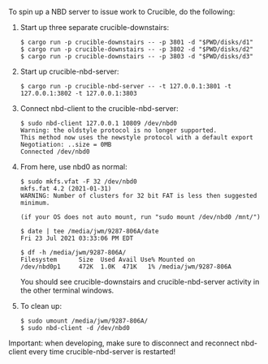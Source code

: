 To spin up a NBD server to issue work to Crucible, do the following:

1. Start up three separate crucible-downstairs:

       $ cargo run -p crucible-downstairs -- -p 3801 -d "$PWD/disks/d1"
       $ cargo run -p crucible-downstairs -- -p 3802 -d "$PWD/disks/d2"
       $ cargo run -p crucible-downstairs -- -p 3803 -d "$PWD/disks/d3"

1. Start up crucible-nbd-server:

       $ cargo run -p crucible-nbd-server -- -t 127.0.0.1:3801 -t 127.0.0.1:3802 -t 127.0.0.1:3803

1. Connect nbd-client to the crucible-nbd-server:

       $ sudo nbd-client 127.0.0.1 10809 /dev/nbd0
       Warning: the oldstyle protocol is no longer supported.
       This method now uses the newstyle protocol with a default export
       Negotiation: ..size = 0MB
       Connected /dev/nbd0

1. From here, use nbd0 as normal:

       $ sudo mkfs.vfat -F 32 /dev/nbd0
       mkfs.fat 4.2 (2021-01-31)
       WARNING: Number of clusters for 32 bit FAT is less then suggested minimum.

       (if your OS does not auto mount, run "sudo mount /dev/nbd0 /mnt/")

       $ date | tee /media/jwm/9287-806A/date
       Fri 23 Jul 2021 03:33:06 PM EDT

       $ df -h /media/jwm/9287-806A/
       Filesystem      Size  Used Avail Use% Mounted on
       /dev/nbd0p1     472K  1.0K  471K   1% /media/jwm/9287-806A

   You should see crucible-downstairs and crucible-nbd-server activity in the other terminal windows.

1. To clean up:

       $ sudo umount /media/jwm/9287-806A/
       $ sudo nbd-client -d /dev/nbd0

Important: when developing, make sure to disconnect and reconnect nbd-client every time crucible-nbd-server is restarted!

